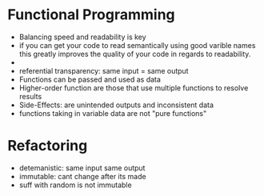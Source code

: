
# Functional Programming
- Balancing speed and readability is key
- if you can get your code to read semantically using good varible names this greatly improves the quality of your code in regards to readability.
- 
- referential transparency: same input = same output
- Functions can be passed and used as data
- Higher-order function are those that use multiple functions to resolve results
- Side-Effects: are unintended outputs and inconsistent data
- functions taking in variable data are not "pure functions"


# Refactoring
- detemanistic: same input same output
- immutable: cant change after its made
- suff with random is not immutable